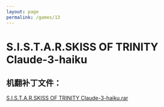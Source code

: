```yaml
---
layout: page
permalink: /games/13
---
```



# S.I.S.T.A.R.SKISS OF TRINITY Claude-3-haiku

## 机翻补丁文件：

[S.I.S.T.A.R.SKISS OF TRINITY Claude-3-haiku.rar](../resources/S.I.S.T.A.R.SKISS%20OF%20TRINITY%20Claude-3-haiku.rar)

 

